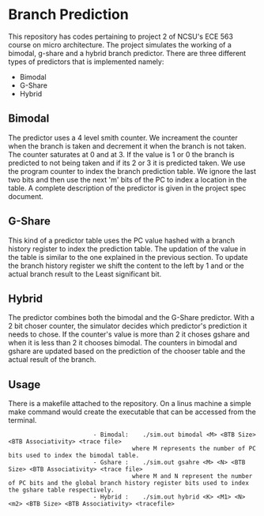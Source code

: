 # Branch Prediction 

This repository has codes pertaining to project 2 of NCSU's ECE 563 course on micro architecture. The project simulates the working of a bimodal, g-share and a hybrid branch predictor. There are three different types of predictors that is implemented namely:

- Bimodal
- G-Share 
- Hybrid 

## Bimodal

The predictor uses a 4 level smith counter. We increament the counter when the branch is taken and decrement it when the branch is not taken. The counter saturates at 0 and at 3. If the value is 1 or 0 the branch is predicted to not being taken and if its 2 or 3 it is predicted taken. We use the program counter to index the branch prediction table. We ignore the last two bits and then use the next 'm' bits of the PC to index a location in the table. A complete description of the predictor is given in the project spec document. 

## G-Share 

This kind of a predictor table uses the PC value hashed with a branch history register to index the prediction table. The updation of the value in the table is similar to the one explained in the previous section. To update the branch history register we shift the content to the left by 1  and or the actual branch result to the Least significant bit. 

## Hybrid 

The predictor combines both the bimodal and the G-Share predictor. With a 2 bit choser counter, the simulator decides which predictor's prediction it needs to chose. If the counter's value is more than 2 it choses gshare and when it is less than 2 it chooses bimodal. The counters in bimodal and gshare are updated based on the prediction of the chooser table and the actual result of the branch.

## Usage

There is a makefile attached to the repository. On a linus machine a simple make command would create the executable that can be accessed from the terminal. 

                            - Bimodal:    ./sim.out bimodal <M> <BTB Size> <BTB Associativity> <trace file>
                                       where M represents the number of PC bits used to index the bimodal table. 
                            - Gshare :    ./sim.out gsahre <M> <N> <BTB Size> <BTB Associativity> <trace file> 
                                       where M and N represent the number of PC bits and the global branch history register bits used to index the gshare table respectively.
                            - Hybrid :    ./sim.out hybrid <K> <M1> <N> <m2> <BTB Size> <BTB Associativity> <tracefile>

